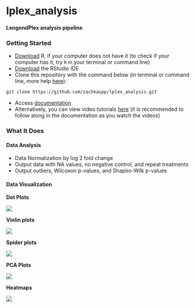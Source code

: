 # lplex\_analysis

#### LengendPlex analysis pipeline

### Getting Started

* [Download](https://cran.r-project.org/) R, if your computer does not have it (to check if your computer has it, try `R` in your terminal or command line)
* [Download](https://www.rstudio.com/products/rstudio/download/) the RStudio IDE
* Clone this repository with the command below (in terminal or command line, more help [here](https://docs.github.com/en/repositories/creating-and-managing-repositories/cloning-a-repository)):

```
git clone https://github.com/zachkaupp/lplex_analysis.git
```

* Access [documentation](https://zachkaupp-github.gitbook.io/lplex_analysis/)
* Alternatively, you can view video tutorials [here](https://youtube.com/playlist?list=PLWbNTbtRBJDA1B32GWftrhAApmZ7ur8Pt) (it is recommended to follow along in the documentation as you watch the videos)

### What It Does

#### Data Analysis

* Data Normalization by log 2 fold change
* Output data with NA values, no negative control, and repeat treatments
* Output outliers, Wilcoxon p-values, and Shapiro-Wilk p-values

#### Data Visualization

**Dot Plots**

![](.gitbook/assets/example\_dot.png)

**Violin plots**

![](.gitbook/assets/example\_violin.png)

**Spider plots**

![](.gitbook/assets/example\_spider.png)

**PCA Plots**

![](.gitbook/assets/example\_pca.png)

**Heatmaps**

![](.gitbook/assets/example\_heatmap.png)

